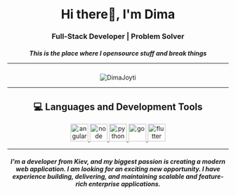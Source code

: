 <h1 align="center">Hi there👋, I'm Dima</h1>
<h3 align="center">Full-Stack Developer  | Problem Solver</h3>
<h5 align="center"> This is the place where I opensource stuff and break things

<hr>

<!-- [![Dimas Linkedin](https://img.shields.io/badge/LinkedIn-0077B5?style=for-the-badge&logo=linkedin&logoColor=white)](https://www.linkedin.com/)
[![Dimas Twitter](https://img.shields.io/badge/Twitter-1DA1F2?style=for-the-badge&logo=twitter&logoColor=white)](https://twitter.com/) -->

</h5>

<p align="center">
    <img src="https://github-readme-stats.vercel.app/api/top-langs/?username=DimaJoyti&layout=compact&hide=html,css,javascript&theme=tokyonight" alt="DimaJoyti" />
</p>

<hr>

<h2 align="center">💻 Languages and Development Tools</h2>

<p align="center">
 </a>
    <a href="https://angular.io/" target="_blank"> <img src="https://www.vectorlogo.zone/logos/angular/angular-icon.svg" alt="angular" width="40" height="40"/> </a>
  </a>
 </a>
    <a href="https://nodejs.org/" target="_blank"> <img src="https://www.vectorlogo.zone/logos/nodejs/nodejs-icon.svg" alt="node" width="40" height="40"/> </a>
  </a>
   </a>
    <a href="https://www.python.org/" target="_blank"> <img src="https://www.vectorlogo.zone/logos/python/python-icon.svg" alt="python" width="40" height="40"/> </a>
  </a>
   </a>
    <a href="https://www.go.org/" target="_blank"> <img src="https://www.vectorlogo.zone/logos/golang/golang-ar21.svg" alt="go" width="40" height="40"/> </a>
  </a>
   </a>
    <a href="https://www.flutter.dev/" target="_blank"> <img src="https://www.vectorlogo.zone/logos/flutterio/flutterio-ar21.svg" alt="flutter" width="40" height="40"/> </a>
  </a>
</p>

<hr>

<h5 align="center">
I'm a developer from Kiev, and my biggest passion is creating a modern web application. I am looking for an exciting new opportunity. I have experience building, delivering, and maintaining scalable and feature-rich enterprise applications.
</h5>
